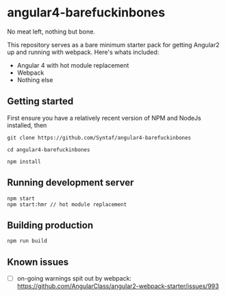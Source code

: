 # angular4-barefuckinbones
No meat left, nothing but bone. 

This repository serves as a bare minimum starter pack for getting Angular2 up and running with webpack. Here's whats included:
* Angular 4 with hot module replacement
* Webpack
* Nothing else

## Getting started
First ensure you have a relatively recent version of NPM and NodeJs installed, then
```
git clone https://github.com/Syntaf/angular4-barefuckinbones

cd angular4-barefuckinbones

npm install
```

## Running development server
```
npm start
npm start:hmr // hot module replacement
```

## Building production
```
npm run build
```
## Known issues
- [ ] on-going warnings spit out by webpack: https://github.com/AngularClass/angular2-webpack-starter/issues/993
